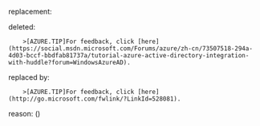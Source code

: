 replacement:

deleted:

		>[AZURE.TIP]For feedback, click [here](https://social.msdn.microsoft.com/Forums/azure/zh-cn/73507518-294a-4d03-bccf-bbdfab81737a/tutorial-azure-active-directory-integration-with-huddle?forum=WindowsAzureAD).

replaced by:

		>[AZURE.TIP]For feedback, click [here](http://go.microsoft.com/fwlink/?LinkId=528081).

reason: ()

